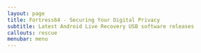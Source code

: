 ```yaml
---
layout: page
title: Fortress64 - Securing Your Digital Privacy
subtitle: Latest Android Live Recovery USB software releases
callouts: rescue
menubar: menu
---
```


